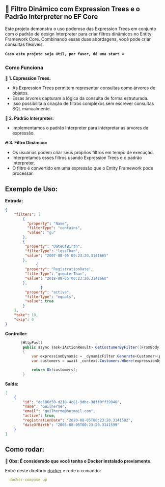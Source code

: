 ## :rocket:  Filtro Dinâmico com Expression Trees e o Padrão Interpreter no EF Core 

Este projeto demonstra o uso poderoso das Expression Trees em conjunto com o padrão de design Interpreter para criar filtros dinâmicos no Entity Framework Core. Combinando essas duas abordagens, você pode criar consultas flexíveis.

**`Caso este projeto seja útil, por favor, dê uma start ⭐`**

### Como Funciona
 **:deciduous_tree: 1. Expression Trees:**
- As Expression Trees permitem representar consultas como árvores de objetos.
- Essas árvores capturam a lógica da consulta de forma estruturada.
- Isso possibilita a criação de filtros complexos sem escrever consultas SQL manualmente.

**:raccoon: 2. Padrão Interpreter:**
- Implementamos o padrão Interpreter para interpretar as árvores de expressão.

**:fire: 3. Filtro Dinâmico:**

- Os usuários podem criar seus próprios filtros em tempo de execução.
- Interpretamos esses filtros usando Expression Trees e o padrão Interpreter.
- O filtro é convertido em uma expressão que o Entity Framework pode processar.

## **Exemplo de Uso:**

**Entrada:**
```json
{
    "filters": [
        {
          "property": "Name",
          "filterType": "contains",
          "value": "gu"
        },
        {
         "property": "DateOfBirth",
         "filterType": "lessThan",
         "value": "2007-08-05 00:23:20.3141665"
        },
			  {
         "property": "RegistrationDate",
         "filterType": "greaterThan",
         "value": "2018-08-05T00:23:20.3141668"
        },
				{
         "property": "active",
         "filterType": "equals",
         "value": true
        }
    ],
    "take": 10,
    "skip": 0
}


```
**Controller:**
```cs
       [HttpPost]
        public async Task<IActionResult> GetCostumerByFilter([FromBody] PaginationFilter paginationFilter)
        {
            var expressionDynamic = _dynamicFilter.Generate<Customer>(paginationFilter.Filters.ToList());
            var customers = await _context.Customers.Where(expressionDynamic).ToListAsync();

            return Ok(customers);
        }
```
**Saída:**
```json
[
	{
		"id": "de186d50-d218-4c81-9dbc-9dff0ff39946",
		"name": "Guilherme",
		"email": "guilherme@hotmail.com",
		"active": true,
		"registrationDate": "2020-08-05T00:23:20.3141582",
		"dateOfBirth": "2005-08-05T00:23:20.3141599"
	}
]
```

## **Como rodar:**

  **:whale: Obs: É considerado que você tenha o Docker instalado previamente.**

  Entre neste diretório [docker](./docker) e rode o comando:
```yml 
  docker-compose up
```


